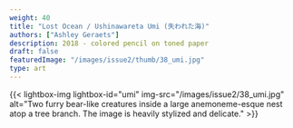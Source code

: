 ```yaml
---
weight: 40
title: "Lost Ocean / Ushinawareta Umi (失われた海)"
authors: ["Ashley Geraets"]
description: 2018 - colored pencil on toned paper
draft: false
featuredImage: "/images/issue2/thumb/38_umi.jpg"
type: art
---
```


{{< lightbox-img lightbox-id="umi" img-src="/images/issue2/38_umi.jpg" alt="Two furry bear-like creatures inside a large anemoneme-esque nest atop a tree branch. The image is heavily stylized and delicate." >}}